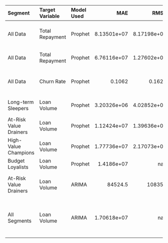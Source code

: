 | Segment                | Target Variable   | Model Used   |             MAE |             RMSE | Notes                                           |
|:-----------------------|:------------------|:-------------|----------------:|-----------------:|:------------------------------------------------|
| All Data               | Total Repayment   | Prophet      |     8.13501e+07 |      8.17198e+07 | Full portfolio repayment forecast               |
| All Data               | Total Repayment   | Prophet      |     6.76116e+07 |      1.27602e+08 | Accuracy reported separately                    |
| All Data               | Churn Rate        | Prophet      |     0.1062      |      0.1624      | Applied Prophet to churn over time              |
| Long-term Sleepers     | Loan Volume       | Prophet      |     3.20326e+06 |      4.02852e+06 | Segment-level forecast                          |
| At-Risk Value Drainers | Loan Volume       | Prophet      |     1.12424e+07 |      1.39636e+07 | Segment-level forecast                          |
| High-Value Champions   | Loan Volume       | Prophet      |     1.77736e+07 |      2.17073e+07 | Segment-level forecast                          |
| Budget Loyalists       | Loan Volume       | Prophet      |     1.4186e+07  |    nan           | RMSE not reported                               |
| At-Risk Value Drainers | Loan Volume       | ARIMA        | 84524.5         | 108355           | ARIMA applied to this segment                   |
| All Segments           | Loan Volume       | ARIMA        |     1.70618e+07 |    nan           | Total ARIMA RMSE not available for all segments |